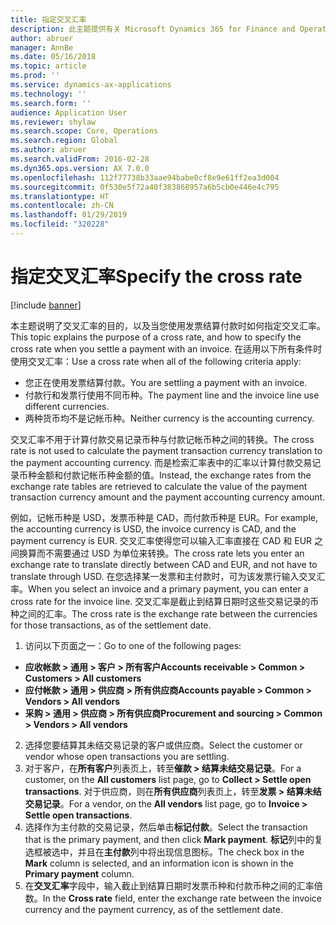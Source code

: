 ```yaml
---
title: 指定交叉汇率
description: 此主题提供有关 Microsoft Dynamics 365 for Finance and Operations 中交叉汇率的一般信息。
author: abruer
manager: AnnBe
ms.date: 05/16/2018
ms.topic: article
ms.prod: ''
ms.service: dynamics-ax-applications
ms.technology: ''
ms.search.form: ''
audience: Application User
ms.reviewer: shylaw
ms.search.scope: Core, Operations
ms.search.region: Global
ms.author: abruer
ms.search.validFrom: 2016-02-28
ms.dyn365.ops.version: AX 7.0.0
ms.openlocfilehash: 112f77738b33aae94babe0cf8e9e61ff2ea3d004
ms.sourcegitcommit: 0f530e5f72a40f383868957a6b5cb0e446e4c795
ms.translationtype: HT
ms.contentlocale: zh-CN
ms.lasthandoff: 01/29/2019
ms.locfileid: "320228"
---
```

# <a name="specify-the-cross-rate"></a><span data-ttu-id="0efaa-103">指定交叉汇率</span><span class="sxs-lookup"><span data-stu-id="0efaa-103">Specify the cross rate</span></span>

[!include [banner](../includes/banner.md)]

<span data-ttu-id="0efaa-104">本主题说明了交叉汇率的目的，以及当您使用发票结算付款时如何指定交叉汇率。</span><span class="sxs-lookup"><span data-stu-id="0efaa-104">This topic explains the purpose of a cross rate, and how to specify the cross rate when you settle a payment with an invoice.</span></span> <span data-ttu-id="0efaa-105">在适用以下所有条件时使用交叉汇率：</span><span class="sxs-lookup"><span data-stu-id="0efaa-105">Use a cross rate when all of the following criteria apply:</span></span> 
-   <span data-ttu-id="0efaa-106">您正在使用发票结算付款。</span><span class="sxs-lookup"><span data-stu-id="0efaa-106">You are settling a payment with an invoice.</span></span> 
-   <span data-ttu-id="0efaa-107">付款行和发票行使用不同币种。</span><span class="sxs-lookup"><span data-stu-id="0efaa-107">The payment line and the invoice line use different currencies.</span></span> 
-   <span data-ttu-id="0efaa-108">两种货币均不是记帐币种。</span><span class="sxs-lookup"><span data-stu-id="0efaa-108">Neither currency is the accounting currency.</span></span> 

<span data-ttu-id="0efaa-109">交叉汇率不用于计算付款交易记录币种与付款记帐币种之间的转换。</span><span class="sxs-lookup"><span data-stu-id="0efaa-109">The cross rate is not used to calculate the payment transaction currency translation to the payment accounting currency.</span></span> <span data-ttu-id="0efaa-110">而是检索汇率表中的汇率以计算付款交易记录币种金额和付款记帐币种金额的值。</span><span class="sxs-lookup"><span data-stu-id="0efaa-110">Instead, the exchange rates from the exchange rate tables are retrieved to calculate the value of the payment transaction currency amount and the payment accounting currency amount.</span></span> 

<span data-ttu-id="0efaa-111">例如，记帐币种是 USD，发票币种是 CAD，而付款币种是 EUR。</span><span class="sxs-lookup"><span data-stu-id="0efaa-111">For example, the accounting currency is USD, the invoice currency is CAD, and the payment currency is EUR.</span></span> <span data-ttu-id="0efaa-112">交叉汇率使得您可以输入汇率直接在 CAD 和 EUR 之间换算而不需要通过 USD 为单位来转换。</span><span class="sxs-lookup"><span data-stu-id="0efaa-112">The cross rate lets you enter an exchange rate to translate directly between CAD and EUR, and not have to translate through USD.</span></span> <span data-ttu-id="0efaa-113">在您选择某一发票和主付款时，可为该发票行输入交叉汇率。</span><span class="sxs-lookup"><span data-stu-id="0efaa-113">When you select an invoice and a primary payment, you can enter a cross rate for the invoice line.</span></span> <span data-ttu-id="0efaa-114">交叉汇率是截止到结算日期时这些交易记录的币种之间的汇率。</span><span class="sxs-lookup"><span data-stu-id="0efaa-114">The cross rate is the exchange rate between the currencies for those transactions, as of the settlement date.</span></span>

1.  <span data-ttu-id="0efaa-115">访问以下页面之一：</span><span class="sxs-lookup"><span data-stu-id="0efaa-115">Go to one of the following pages:</span></span>
- <span data-ttu-id="0efaa-116">**应收帐款 > 通用 > 客户 > 所有客户**</span><span class="sxs-lookup"><span data-stu-id="0efaa-116">**Accounts receivable > Common > Customers > All customers**</span></span> 
- <span data-ttu-id="0efaa-117">**应付帐款 > 通用 > 供应商 > 所有供应商**</span><span class="sxs-lookup"><span data-stu-id="0efaa-117">**Accounts payable > Common > Vendors > All vendors**</span></span> 
- <span data-ttu-id="0efaa-118">**采购 > 通用 > 供应商 > 所有供应商**</span><span class="sxs-lookup"><span data-stu-id="0efaa-118">**Procurement and sourcing > Common > Vendors > All vendors**</span></span>
2.  <span data-ttu-id="0efaa-119">选择您要结算其未结交易记录的客户或供应商。</span><span class="sxs-lookup"><span data-stu-id="0efaa-119">Select the customer or vendor whose open transactions you are settling.</span></span> 
3.  <span data-ttu-id="0efaa-120">对于客户，在**所有客户**列表页上，转至**催款 > 结算未结交易记录**。</span><span class="sxs-lookup"><span data-stu-id="0efaa-120">For a customer, on the **All customers** list page, go to **Collect > Settle open transactions**.</span></span> <span data-ttu-id="0efaa-121">对于供应商，则在**所有供应商**列表页上，转至**发票 > 结算未结交易记录**。</span><span class="sxs-lookup"><span data-stu-id="0efaa-121">For a vendor, on the **All vendors** list page, go to **Invoice > Settle open transactions**.</span></span> 
4.  <span data-ttu-id="0efaa-122">选择作为主付款的交易记录，然后单击**标记付款**。</span><span class="sxs-lookup"><span data-stu-id="0efaa-122">Select the transaction that is the primary payment, and then click **Mark payment**.</span></span> <span data-ttu-id="0efaa-123">**标记**列中的复选框被选中，并且在**主付款**列中将出现信息图标。</span><span class="sxs-lookup"><span data-stu-id="0efaa-123">The check box in the **Mark** column is selected, and an information icon is shown in the **Primary payment** column.</span></span> 
5.  <span data-ttu-id="0efaa-124">在**交叉汇率**字段中，输入截止到结算日期时发票币种和付款币种之间的汇率倍数。</span><span class="sxs-lookup"><span data-stu-id="0efaa-124">In the **Cross rate** field, enter the exchange rate between the invoice currency and the payment currency, as of the settlement date.</span></span> 
